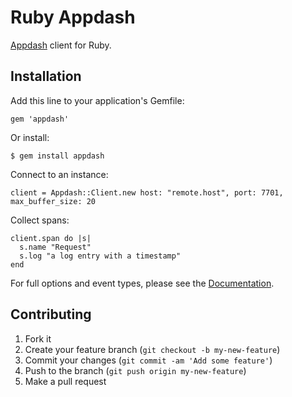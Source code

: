 Ruby Appdash
============

[Appdash](https://github.com/sourcegraph/appdash) client for Ruby.

## Installation

Add this line to your application's Gemfile:

    gem 'appdash'

Or install:

    $ gem install appdash

Connect to an instance:

    client = Appdash::Client.new host: "remote.host", port: 7701, max_buffer_size: 20

Collect spans:

    client.span do |s|
      s.name "Request"
      s.log "a log entry with a timestamp"
    end

For full options and event types, please see the [Documentation](http://www.rubydoc.info/gems/appdash).

## Contributing

1. Fork it
2. Create your feature branch (`git checkout -b my-new-feature`)
3. Commit your changes (`git commit -am 'Add some feature'`)
4. Push to the branch (`git push origin my-new-feature`)
5. Make a pull request
